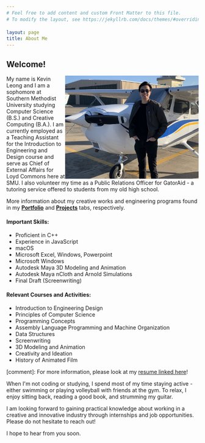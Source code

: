 ```yaml
---
# Feel free to add content and custom Front Matter to this file.
# To modify the layout, see https://jekyllrb.com/docs/themes/#overriding-theme-defaults

layout: page
title: About Me
---
```

## Welcome!

<img align="right" src="/assets/Plane_Pic.jpg" style="width:350px;"/>

My name is Kevin Leong and I am a sophomore at Southern Methodist University studying Computer Science (B.S.) and Creative Computing (B.A.). I am currently employed as a Teaching Assistant for the Introduction to Engineering and Design course and serve as Chief of External Affairs for Loyd Commons here at SMU. I also volunteer my time as a Public Relations Officer for GatorAid - a tutoring service offered to students from my old high school.

More information about my creative works and engineering programs found in my <a href="portfolio.html">**Portfolio**</a> and <a href="projectPage.html">**Projects**</a> tabs, respectively. 

#### Important Skills: 
* Proficient in C++
* Experience in JavaScript
* macOS
* Microsoft Excel, Windows, Powerpoint
* Microsoft Windows
* Autodesk Maya 3D Modeling and Animation
* Autodesk Maya nCloth and Arnold Simulations
* Final Draft (Screenwriting)

#### Relevant Courses and Activities:
* Introduction to Engineering Design
* Principles of Computer Science
* Programming Concepts
* Assembly Language Programming and Machine Organization
* Data Structures
* Screenwriting
* 3D Modeling and Animation
* Creativity and Ideation
* History of Animated Film

[comment]: For more information, please look at my [resume linked here]({{site.baseurl}}/resume/)!

When I'm not coding or studying, I spend most of my time staying active - either swimming or playing volleyball with friends at the gym. To relax, I enjoy sitting back, reading a good book, and strumming my guitar. 

I am looking forward to gaining practical knowledge about working in a creative and innovative industry through internships and job opportunities. Please do not hesitate to reach out!

I hope to hear from you soon.